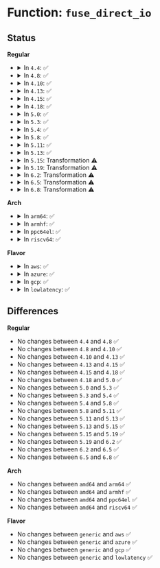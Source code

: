 # Function: <code>fuse_direct_io</code>

## Status
<b>Regular</b>
<ul>
<li>
<details>
<summary>In <code>4.4</code>: ✅</summary>

```c
ssize_t fuse_direct_io(struct fuse_io_priv *io, struct iov_iter *iter, loff_t *ppos, int flags);
```

**Collision:** Unique Global

**Inline:** No

**Transformation:** False

**Instances:**

```
In fs/fuse/file.c (ffffffff81317d30)
Location: fs/fuse/file.c:1306
Inline: False
Direct callers:
  - fs/fuse/file.c:__fuse_direct_read
  - fs/fuse/file.c:fuse_direct_write_iter
  - fs/fuse/file.c:fuse_direct_IO
```
**Symbols:**

```
ffffffff81317d30-ffffffff813182e6: fuse_direct_io (STB_GLOBAL)
```
</details>
</li>
<li>
<details>
<summary>In <code>4.8</code>: ✅</summary>

```c
ssize_t fuse_direct_io(struct fuse_io_priv *io, struct iov_iter *iter, loff_t *ppos, int flags);
```

**Collision:** Unique Global

**Inline:** No

**Transformation:** False

**Instances:**

```
In fs/fuse/file.c (ffffffff8134c650)
Location: fs/fuse/file.c:1319
Inline: False
Direct callers:
  - fs/fuse/file.c:fuse_direct_IO
  - fs/fuse/file.c:fuse_direct_write_iter
  - fs/fuse/file.c:__fuse_direct_read
```
**Symbols:**

```
ffffffff8134c650-ffffffff8134cd00: fuse_direct_io (STB_GLOBAL)
```
</details>
</li>
<li>
<details>
<summary>In <code>4.10</code>: ✅</summary>

```c
ssize_t fuse_direct_io(struct fuse_io_priv *io, struct iov_iter *iter, loff_t *ppos, int flags);
```

**Collision:** Unique Global

**Inline:** No

**Transformation:** False

**Instances:**

```
In fs/fuse/file.c (ffffffff81361f60)
Location: fs/fuse/file.c:1320
Inline: False
Direct callers:
  - fs/fuse/file.c:fuse_direct_IO
  - fs/fuse/file.c:fuse_direct_write_iter
  - fs/fuse/file.c:__fuse_direct_read
```
**Symbols:**

```
ffffffff81361f60-ffffffff81362610: fuse_direct_io (STB_GLOBAL)
```
</details>
</li>
<li>
<details>
<summary>In <code>4.13</code>: ✅</summary>

```c
ssize_t fuse_direct_io(struct fuse_io_priv *io, struct iov_iter *iter, loff_t *ppos, int flags);
```

**Collision:** Unique Global

**Inline:** No

**Transformation:** False

**Instances:**

```
In fs/fuse/file.c (ffffffff81376930)
Location: fs/fuse/file.c:1315
Inline: False
Direct callers:
  - fs/fuse/file.c:fuse_direct_IO
  - fs/fuse/file.c:fuse_direct_write_iter
  - fs/fuse/file.c:__fuse_direct_read
```
**Symbols:**

```
ffffffff81376930-ffffffff81376f81: fuse_direct_io (STB_GLOBAL)
```
</details>
</li>
<li>
<details>
<summary>In <code>4.15</code>: ✅</summary>

```c
ssize_t fuse_direct_io(struct fuse_io_priv *io, struct iov_iter *iter, loff_t *ppos, int flags);
```

**Collision:** Unique Global

**Inline:** No

**Transformation:** False

**Instances:**

```
In fs/fuse/file.c (ffffffff8139b700)
Location: fs/fuse/file.c:1325
Inline: False
Direct callers:
  - fs/fuse/file.c:fuse_direct_IO
  - fs/fuse/file.c:fuse_direct_write_iter
  - fs/fuse/file.c:__fuse_direct_read
```
**Symbols:**

```
ffffffff8139b700-ffffffff8139bd34: fuse_direct_io (STB_GLOBAL)
```
</details>
</li>
<li>
<details>
<summary>In <code>4.18</code>: ✅</summary>

```c
ssize_t fuse_direct_io(struct fuse_io_priv *io, struct iov_iter *iter, loff_t *ppos, int flags);
```

**Collision:** Unique Global

**Inline:** No

**Transformation:** False

**Instances:**

```
In fs/fuse/file.c (ffffffff813ca7a0)
Location: fs/fuse/file.c:1326
Inline: False
Direct callers:
  - fs/fuse/file.c:fuse_direct_IO
  - fs/fuse/file.c:fuse_direct_write_iter
  - fs/fuse/file.c:__fuse_direct_read
```
**Symbols:**

```
ffffffff813ca7a0-ffffffff813cace2: fuse_direct_io (STB_GLOBAL)
```
</details>
</li>
<li>
<details>
<summary>In <code>5.0</code>: ✅</summary>

```c
ssize_t fuse_direct_io(struct fuse_io_priv *io, struct iov_iter *iter, loff_t *ppos, int flags);
```

**Collision:** Unique Global

**Inline:** No

**Transformation:** False

**Instances:**

```
In fs/fuse/file.c (ffffffff813e3ec0)
Location: fs/fuse/file.c:1328
Inline: False
Direct callers:
  - fs/fuse/file.c:fuse_direct_IO
  - fs/fuse/file.c:fuse_direct_write_iter
  - fs/fuse/file.c:__fuse_direct_read
```
**Symbols:**

```
ffffffff813e3ec0-ffffffff813e4503: fuse_direct_io (STB_GLOBAL)
```
</details>
</li>
<li>
<details>
<summary>In <code>5.3</code>: ✅</summary>

```c
ssize_t fuse_direct_io(struct fuse_io_priv *io, struct iov_iter *iter, loff_t *ppos, int flags);
```

**Collision:** Unique Global

**Inline:** No

**Transformation:** False

**Instances:**

```
In fs/fuse/file.c (ffffffff8140fc90)
Location: fs/fuse/file.c:1337
Inline: False
Direct callers:
  - fs/fuse/file.c:fuse_direct_IO
  - fs/fuse/file.c:fuse_direct_IO
  - fs/fuse/file.c:fuse_file_write_iter
  - fs/fuse/file.c:fuse_file_read_iter
```
**Symbols:**

```
ffffffff8140fc90-ffffffff814102ad: fuse_direct_io (STB_GLOBAL)
```
</details>
</li>
<li>
<details>
<summary>In <code>5.4</code>: ✅</summary>

```c
ssize_t fuse_direct_io(struct fuse_io_priv *io, struct iov_iter *iter, loff_t *ppos, int flags);
```

**Collision:** Unique Global

**Inline:** No

**Transformation:** False

**Instances:**

```
In fs/fuse/file.c (ffffffff81429560)
Location: fs/fuse/file.c:1421
Inline: False
Direct callers:
  - fs/fuse/file.c:fuse_direct_IO
  - fs/fuse/file.c:fuse_direct_IO
  - fs/fuse/file.c:fuse_file_write_iter
  - fs/fuse/file.c:fuse_file_read_iter
```
**Symbols:**

```
ffffffff81429560-ffffffff81429cbb: fuse_direct_io (STB_GLOBAL)
```
</details>
</li>
<li>
<details>
<summary>In <code>5.8</code>: ✅</summary>

```c
ssize_t fuse_direct_io(struct fuse_io_priv *io, struct iov_iter *iter, loff_t *ppos, int flags);
```

**Collision:** Unique Global

**Inline:** No

**Transformation:** False

**Instances:**

```
In fs/fuse/file.c (ffffffff814794d0)
Location: fs/fuse/file.c:1394
Inline: False
Direct callers:
  - fs/fuse/file.c:fuse_direct_IO
  - fs/fuse/file.c:fuse_direct_IO
  - fs/fuse/file.c:fuse_file_read_iter
  - fs/fuse/file.c:fuse_direct_write_iter
```
**Symbols:**

```
ffffffff814794d0-ffffffff81479b3f: fuse_direct_io (STB_GLOBAL)
```
</details>
</li>
<li>
<details>
<summary>In <code>5.11</code>: ✅</summary>

```c
ssize_t fuse_direct_io(struct fuse_io_priv *io, struct iov_iter *iter, loff_t *ppos, int flags);
```

**Collision:** Unique Global

**Inline:** No

**Transformation:** False

**Instances:**

```
In fs/fuse/file.c (ffffffff814941f0)
Location: fs/fuse/file.c:1426
Inline: False
Direct callers:
  - fs/fuse/file.c:fuse_direct_IO
  - fs/fuse/file.c:fuse_direct_IO
  - fs/fuse/file.c:fuse_file_read_iter
  - fs/fuse/file.c:fuse_direct_write_iter
  - fs/fuse/dax.c:fuse_dax_write_iter
```
**Symbols:**

```
ffffffff814941f0-ffffffff81494860: fuse_direct_io (STB_GLOBAL)
```
</details>
</li>
<li>
<details>
<summary>In <code>5.13</code>: ✅</summary>

```c
ssize_t fuse_direct_io(struct fuse_io_priv *io, struct iov_iter *iter, loff_t *ppos, int flags);
```

**Collision:** Unique Global

**Inline:** No

**Transformation:** False

**Instances:**

```
In fs/fuse/file.c (ffffffff814990a0)
Location: fs/fuse/file.c:1428
Inline: False
Direct callers:
  - fs/fuse/file.c:fuse_direct_IO
  - fs/fuse/file.c:fuse_direct_IO
  - fs/fuse/file.c:fuse_file_write_iter
  - fs/fuse/file.c:fuse_file_read_iter
  - fs/fuse/dax.c:fuse_dax_write_iter
```
**Symbols:**

```
ffffffff814990a0-ffffffff814998bd: fuse_direct_io (STB_GLOBAL)
```
</details>
</li>
<li>
<details>
<summary>In <code>5.15</code>: Transformation ⚠️</summary>

```c
ssize_t fuse_direct_io(struct fuse_io_priv *io, struct iov_iter *iter, loff_t *ppos, int flags);
```

**Collision:** Unique Global

**Inline:** No

**Transformation:** True

**Instances:**

```
In fs/fuse/file.c (0)
Location: fs/fuse/file.c:1431
Inline: False
Direct callers:
  - fs/fuse/file.c:fuse_direct_IO
  - fs/fuse/file.c:fuse_direct_IO
  - fs/fuse/file.c:fuse_file_write_iter
  - fs/fuse/file.c:fuse_file_read_iter
  - fs/fuse/dax.c:fuse_dax_write_iter
```
**Symbols:**

```
ffffffff81cd215a-ffffffff81cd216f: fuse_direct_io.cold (STB_LOCAL)
ffffffff814f0b30-ffffffff814f12d3: fuse_direct_io (STB_GLOBAL)
```
</details>
</li>
<li>
<details>
<summary>In <code>5.19</code>: Transformation ⚠️</summary>

```c
ssize_t fuse_direct_io(struct fuse_io_priv *io, struct iov_iter *iter, loff_t *ppos, int flags);
```

**Collision:** Unique Global

**Inline:** No

**Transformation:** True

**Instances:**

```
In fs/fuse/file.c (0)
Location: fs/fuse/file.c:1449
Inline: False
Direct callers:
  - fs/fuse/file.c:fuse_direct_IO
  - fs/fuse/file.c:fuse_direct_IO
  - fs/fuse/file.c:fuse_file_write_iter
  - fs/fuse/file.c:fuse_file_read_iter
  - fs/fuse/dax.c:fuse_dax_write_iter
```
**Symbols:**

```
ffffffff81e8528e-ffffffff81e852a9: fuse_direct_io.cold (STB_LOCAL)
ffffffff815803d0-ffffffff81580bee: fuse_direct_io (STB_GLOBAL)
```
</details>
</li>
<li>
<details>
<summary>In <code>6.2</code>: Transformation ⚠️</summary>

```c
ssize_t fuse_direct_io(struct fuse_io_priv *io, struct iov_iter *iter, loff_t *ppos, int flags);
```

**Collision:** Unique Global

**Inline:** No

**Transformation:** True

**Instances:**

```
In fs/fuse/file.c (0)
Location: fs/fuse/file.c:1448
Inline: False
Direct callers:
  - fs/fuse/file.c:fuse_direct_IO
  - fs/fuse/file.c:fuse_direct_IO
  - fs/fuse/file.c:fuse_file_write_iter
  - fs/fuse/file.c:fuse_file_read_iter
  - fs/fuse/dax.c:fuse_dax_write_iter
```
**Symbols:**

```
ffffffff8207279c-ffffffff820727cd: fuse_direct_io.cold (STB_LOCAL)
ffffffff81626180-ffffffff816269bc: fuse_direct_io (STB_GLOBAL)
```
</details>
</li>
<li>
<details>
<summary>In <code>6.5</code>: Transformation ⚠️</summary>

```c
ssize_t fuse_direct_io(struct fuse_io_priv *io, struct iov_iter *iter, loff_t *ppos, int flags);
```

**Collision:** Unique Global

**Inline:** No

**Transformation:** True

**Instances:**

```
In fs/fuse/file.c (0)
Location: fs/fuse/file.c:1425
Inline: False
Direct callers:
  - fs/fuse/file.c:fuse_direct_IO
  - fs/fuse/file.c:fuse_direct_IO
  - fs/fuse/file.c:fuse_file_write_iter
  - fs/fuse/file.c:fuse_file_read_iter
  - fs/fuse/dax.c:fuse_dax_write_iter
```
**Symbols:**

```
ffffffff820f2407-ffffffff820f2431: fuse_direct_io.cold (STB_LOCAL)
ffffffff8165e580-ffffffff8165ed90: fuse_direct_io (STB_GLOBAL)
```
</details>
</li>
<li>
<details>
<summary>In <code>6.8</code>: Transformation ⚠️</summary>

```c
ssize_t fuse_direct_io(struct fuse_io_priv *io, struct iov_iter *iter, loff_t *ppos, int flags);
```

**Collision:** Unique Global

**Inline:** No

**Transformation:** True

**Instances:**

```
In fs/fuse/file.c (0)
Location: fs/fuse/file.c:1426
Inline: False
Direct callers:
  - fs/fuse/file.c:fuse_direct_IO
  - fs/fuse/file.c:fuse_direct_IO
  - fs/fuse/file.c:fuse_file_read_iter
  - fs/fuse/file.c:fuse_direct_write_iter
  - fs/fuse/dax.c:fuse_dax_write_iter
```
**Symbols:**

```
ffffffff821cf6b7-ffffffff821cf6cc: fuse_direct_io.cold (STB_LOCAL)
ffffffff816982c0-ffffffff81698bc4: fuse_direct_io (STB_GLOBAL)
```
</details>
</li>
</ul>
<b>Arch</b>
<ul>
<li>
<details>
<summary>In <code>arm64</code>: ✅</summary>

```c
ssize_t fuse_direct_io(struct fuse_io_priv *io, struct iov_iter *iter, loff_t *ppos, int flags);
```

**Collision:** Unique Global

**Inline:** No

**Transformation:** False

**Instances:**

```
In fs/fuse/file.c (ffff80001050d548)
Location: fs/fuse/file.c:1421
Inline: False
Direct callers:
  - fs/fuse/file.c:fuse_direct_IO
  - fs/fuse/file.c:fuse_direct_IO
  - fs/fuse/file.c:fuse_file_write_iter
  - fs/fuse/file.c:fuse_file_read_iter
```
**Symbols:**

```
ffff80001050d548-ffff80001050dc20: fuse_direct_io (STB_GLOBAL)
```
</details>
</li>
<li>
<details>
<summary>In <code>armhf</code>: ✅</summary>

```c
ssize_t fuse_direct_io(struct fuse_io_priv *io, struct iov_iter *iter, loff_t *ppos, int flags);
```

**Collision:** Unique Global

**Inline:** No

**Transformation:** False

**Instances:**

```
In fs/fuse/file.c (c06c8d90)
Location: fs/fuse/file.c:1421
Inline: False
Direct callers:
  - fs/fuse/file.c:fuse_direct_IO
  - fs/fuse/file.c:fuse_direct_IO
  - fs/fuse/file.c:fuse_file_write_iter
  - fs/fuse/file.c:fuse_file_read_iter
```
**Symbols:**

```
c06c8d90-c06c94b0: fuse_direct_io (STB_GLOBAL)
```
</details>
</li>
<li>
<details>
<summary>In <code>ppc64el</code>: ✅</summary>

```c
ssize_t fuse_direct_io(struct fuse_io_priv *io, struct iov_iter *iter, loff_t *ppos, int flags);
```

**Collision:** Unique Global

**Inline:** No

**Transformation:** False

**Instances:**

```
In fs/fuse/file.c (c000000000654180)
Location: fs/fuse/file.c:1421
Inline: False
Direct callers:
  - fs/fuse/file.c:fuse_direct_IO
  - fs/fuse/file.c:fuse_direct_IO
  - fs/fuse/file.c:fuse_file_write_iter
  - fs/fuse/file.c:fuse_file_read_iter
```
**Symbols:**

```
c000000000654180-c000000000654a28: fuse_direct_io (STB_GLOBAL)
```
</details>
</li>
<li>
<details>
<summary>In <code>riscv64</code>: ✅</summary>

```c
ssize_t fuse_direct_io(struct fuse_io_priv *io, struct iov_iter *iter, loff_t *ppos, int flags);
```

**Collision:** Unique Global

**Inline:** No

**Transformation:** False

**Instances:**

```
In fs/fuse/file.c (ffffffe0003783ac)
Location: fs/fuse/file.c:1421
Inline: False
Direct callers:
  - fs/fuse/file.c:fuse_direct_IO
  - fs/fuse/file.c:fuse_direct_IO
  - fs/fuse/file.c:fuse_file_write_iter
  - fs/fuse/file.c:fuse_file_read_iter
```
**Symbols:**

```
ffffffe0003783ac-ffffffe000378992: fuse_direct_io (STB_GLOBAL)
```
</details>
</li>
</ul>
<b>Flavor</b>
<ul>
<li>
<details>
<summary>In <code>aws</code>: ✅</summary>

```c
ssize_t fuse_direct_io(struct fuse_io_priv *io, struct iov_iter *iter, loff_t *ppos, int flags);
```

**Collision:** Unique Global

**Inline:** No

**Transformation:** False

**Instances:**

```
In fs/fuse/file.c (ffffffff81421b40)
Location: fs/fuse/file.c:1421
Inline: False
Direct callers:
  - fs/fuse/file.c:fuse_direct_IO
  - fs/fuse/file.c:fuse_direct_IO
  - fs/fuse/file.c:fuse_file_write_iter
  - fs/fuse/file.c:fuse_file_read_iter
```
**Symbols:**

```
ffffffff81421b40-ffffffff8142229b: fuse_direct_io (STB_GLOBAL)
```
</details>
</li>
<li>
<details>
<summary>In <code>azure</code>: ✅</summary>

```c
ssize_t fuse_direct_io(struct fuse_io_priv *io, struct iov_iter *iter, loff_t *ppos, int flags);
```

**Collision:** Unique Global

**Inline:** No

**Transformation:** False

**Instances:**

```
In fs/fuse/file.c (ffffffff814125c0)
Location: fs/fuse/file.c:1421
Inline: False
Direct callers:
  - fs/fuse/file.c:fuse_direct_IO
  - fs/fuse/file.c:fuse_direct_IO
  - fs/fuse/file.c:fuse_file_write_iter
  - fs/fuse/file.c:fuse_file_read_iter
```
**Symbols:**

```
ffffffff814125c0-ffffffff81412d1b: fuse_direct_io (STB_GLOBAL)
```
</details>
</li>
<li>
<details>
<summary>In <code>gcp</code>: ✅</summary>

```c
ssize_t fuse_direct_io(struct fuse_io_priv *io, struct iov_iter *iter, loff_t *ppos, int flags);
```

**Collision:** Unique Global

**Inline:** No

**Transformation:** False

**Instances:**

```
In fs/fuse/file.c (ffffffff8141dce0)
Location: fs/fuse/file.c:1421
Inline: False
Direct callers:
  - fs/fuse/file.c:fuse_direct_IO
  - fs/fuse/file.c:fuse_direct_IO
  - fs/fuse/file.c:fuse_file_write_iter
  - fs/fuse/file.c:fuse_file_read_iter
```
**Symbols:**

```
ffffffff8141dce0-ffffffff8141e43b: fuse_direct_io (STB_GLOBAL)
```
</details>
</li>
<li>
<details>
<summary>In <code>lowlatency</code>: ✅</summary>

```c
ssize_t fuse_direct_io(struct fuse_io_priv *io, struct iov_iter *iter, loff_t *ppos, int flags);
```

**Collision:** Unique Global

**Inline:** No

**Transformation:** False

**Instances:**

```
In fs/fuse/file.c (ffffffff81434a40)
Location: fs/fuse/file.c:1421
Inline: False
Direct callers:
  - fs/fuse/file.c:fuse_direct_IO
  - fs/fuse/file.c:fuse_direct_IO
  - fs/fuse/file.c:fuse_file_write_iter
  - fs/fuse/file.c:fuse_file_read_iter
```
**Symbols:**

```
ffffffff81434a40-ffffffff8143519b: fuse_direct_io (STB_GLOBAL)
```
</details>
</li>
</ul>

## Differences
<b>Regular</b>
<ul>
<li>
No changes between <code>4.4</code> and <code>4.8</code> ✅
</li>
<li>
No changes between <code>4.8</code> and <code>4.10</code> ✅
</li>
<li>
No changes between <code>4.10</code> and <code>4.13</code> ✅
</li>
<li>
No changes between <code>4.13</code> and <code>4.15</code> ✅
</li>
<li>
No changes between <code>4.15</code> and <code>4.18</code> ✅
</li>
<li>
No changes between <code>4.18</code> and <code>5.0</code> ✅
</li>
<li>
No changes between <code>5.0</code> and <code>5.3</code> ✅
</li>
<li>
No changes between <code>5.3</code> and <code>5.4</code> ✅
</li>
<li>
No changes between <code>5.4</code> and <code>5.8</code> ✅
</li>
<li>
No changes between <code>5.8</code> and <code>5.11</code> ✅
</li>
<li>
No changes between <code>5.11</code> and <code>5.13</code> ✅
</li>
<li>
No changes between <code>5.13</code> and <code>5.15</code> ✅
</li>
<li>
No changes between <code>5.15</code> and <code>5.19</code> ✅
</li>
<li>
No changes between <code>5.19</code> and <code>6.2</code> ✅
</li>
<li>
No changes between <code>6.2</code> and <code>6.5</code> ✅
</li>
<li>
No changes between <code>6.5</code> and <code>6.8</code> ✅
</li>
</ul>
<b>Arch</b>
<ul>
<li>
No changes between <code>amd64</code> and <code>arm64</code> ✅
</li>
<li>
No changes between <code>amd64</code> and <code>armhf</code> ✅
</li>
<li>
No changes between <code>amd64</code> and <code>ppc64el</code> ✅
</li>
<li>
No changes between <code>amd64</code> and <code>riscv64</code> ✅
</li>
</ul>
<b>Flavor</b>
<ul>
<li>
No changes between <code>generic</code> and <code>aws</code> ✅
</li>
<li>
No changes between <code>generic</code> and <code>azure</code> ✅
</li>
<li>
No changes between <code>generic</code> and <code>gcp</code> ✅
</li>
<li>
No changes between <code>generic</code> and <code>lowlatency</code> ✅
</li>
</ul>
